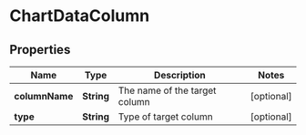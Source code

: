# ChartDataColumn

## Properties
Name | Type | Description | Notes
------------ | ------------- | ------------- | -------------
**columnName** | **String** | The name of the target column |  [optional]
**type** | **String** | Type of target column |  [optional]
